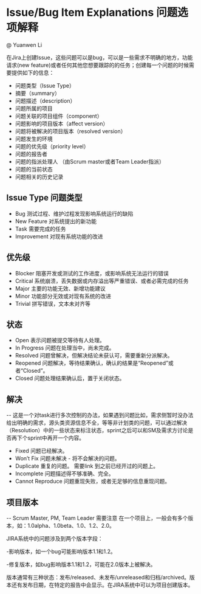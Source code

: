 # Issue/Bug Item Explanations 问题选项解释
@ Yuanwen Li

在Jira上创建Issue，这些问题可以是bug，可以是一些需求不明确的地方，功能请求(new feature)或者任何其他您想要跟踪的的任务；创建每一个问题的时候需要提供如下的信息：
* 问题类型（Issue Type）
* 摘要（summary）
* 问题描述（description）
* 问题所属的项目
* 问题关联的项目组件（component）
* 问题影响的项目版本（affect version）
* 问题将被解决的项目版本（resolved version）
* 问题发生的环境
* 问题的优先级（priority level）
* 问题的报告者
* 问题的指派处理人 （由Scrum master或者Team Leader指派）
* 问题的当前状态
* 问题相关的历史记录

## Issue Type 问题类型
* Bug  测试过程、维护过程发现影响系统运行的缺陷
* New Feature  对系统提出的新功能
* Task  需要完成的任务
* Improvement  对现有系统功能的改进

## 优先级
* Blocker  阻塞开发或测试的工作进度，或影响系统无法运行的错误
* Critical  系统崩溃，丢失数据或内存溢出等严重错误、或者必需完成的任务
* Major  主要的功能无效、新增功能建议
* Minor  功能部分无效或对现有系统的改进
* Trivial  拼写错误，文本未对齐等

## 状态
* Open  表示问题被提交等待有人处理。
* In Progress  问题在处理当中，尚未完成。
* Resolved  问题曾解决，但解决结论未获认可，需要重新分派解决。
* Reopened  问题解决，等待结果确认，确认的结果是“Reopened”或者“Closed”。
* Closed  问题处理结果确认后，置于关闭状态。

## 解决
-- 这是一个对task进行多次控制的办法，如果遇到问题比如，需求侧暂时没办法给出明确的需求，源头类资源信息不全，等等非计划类的问题，可以通过解决（Resolution）中的一些状态来标注状态，sprint之后可以和SM及需求方讨论是否再下个sprint中再开一个内容。

* Fixed  问题已经解决。
* Won’t Fix  问题未解决 - 将不会解决的问题。
* Duplicate  重复的问题。 需要link 到之前已经开过的问题上。
* Incomplete  问题描述得不够准确、完全。
* Cannot Reproduce  问题重现失败，或者无足够的信息重现问题。

## 项目版本
-- Scrum Master, PM, Team Leader 需要注意
在一个项目上，一般会有多个版本，如：1.0alpha、1.0beta、1.0、1.2、2.0。

JIRA系统中的问题涉及到两个版本字段：

-影响版本，如一个bug可能影响版本1.1和1.2。

-修复版本，如bug影响版本1.1和1.2，可能在2.0版本上被解决。

版本通常有三种状态：发布/released、未发布/unreleased和归档/archived。版本还有发布日期，在特定的报告中会显示。在JIRA系统中可以为项目创建版本。